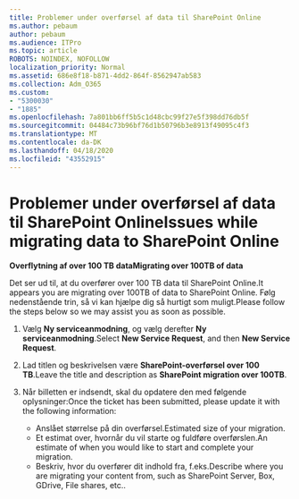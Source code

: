 ```yaml
---
title: Problemer under overførsel af data til SharePoint Online
ms.author: pebaum
author: pebaum
ms.audience: ITPro
ms.topic: article
ROBOTS: NOINDEX, NOFOLLOW
localization_priority: Normal
ms.assetid: 686e8f18-b871-4dd2-864f-8562947ab583
ms.collection: Adm_O365
ms.custom:
- "5300030"
- "1885"
ms.openlocfilehash: 7a801bb6ff5b5c1d48cbc99f27e5f398dd76db5f
ms.sourcegitcommit: 04484c73b96bf76d1b50796b3e8913f49095c4f3
ms.translationtype: MT
ms.contentlocale: da-DK
ms.lasthandoff: 04/18/2020
ms.locfileid: "43552915"
---
```

# <a name="issues-while-migrating-data-to-sharepoint-online"></a><span data-ttu-id="97285-102">Problemer under overførsel af data til SharePoint Online</span><span class="sxs-lookup"><span data-stu-id="97285-102">Issues while migrating data to SharePoint Online</span></span>

<span data-ttu-id="97285-103">**Overflytning af over 100 TB data**</span><span class="sxs-lookup"><span data-stu-id="97285-103">**Migrating over 100TB of data**</span></span>

<span data-ttu-id="97285-104">Det ser ud til, at du overfører over 100 TB data til SharePoint Online.</span><span class="sxs-lookup"><span data-stu-id="97285-104">It appears you are migrating over 100TB of data to SharePoint Online.</span></span> <span data-ttu-id="97285-105">Følg nedenstående trin, så vi kan hjælpe dig så hurtigt som muligt.</span><span class="sxs-lookup"><span data-stu-id="97285-105">Please follow the steps below so we may assist you as soon as possible.</span></span> 

1. <span data-ttu-id="97285-106">Vælg **Ny serviceanmodning**, og vælg derefter **Ny serviceanmodning**.</span><span class="sxs-lookup"><span data-stu-id="97285-106">Select **New Service Request**, and then **New Service Request**.</span></span> 
2. <span data-ttu-id="97285-107">Lad titlen og beskrivelsen være **SharePoint-overførsel over 100 TB**.</span><span class="sxs-lookup"><span data-stu-id="97285-107">Leave the title and description as **SharePoint migration over 100TB**.</span></span>
3. <span data-ttu-id="97285-108">Når billetten er indsendt, skal du opdatere den med følgende oplysninger:</span><span class="sxs-lookup"><span data-stu-id="97285-108">Once the ticket has been submitted, please update it with the following information:</span></span> 

    - <span data-ttu-id="97285-109">Anslået størrelse på din overførsel.</span><span class="sxs-lookup"><span data-stu-id="97285-109">Estimated size of your migration.</span></span>
    - <span data-ttu-id="97285-110">Et estimat over, hvornår du vil starte og fuldføre overførslen.</span><span class="sxs-lookup"><span data-stu-id="97285-110">An estimate of when you would like to start and complete your migration.</span></span>
    - <span data-ttu-id="97285-111">Beskriv, hvor du overfører dit indhold fra, f.eks.</span><span class="sxs-lookup"><span data-stu-id="97285-111">Describe where you are migrating your content from, such as SharePoint Server, Box, GDrive, File shares, etc..</span></span>
